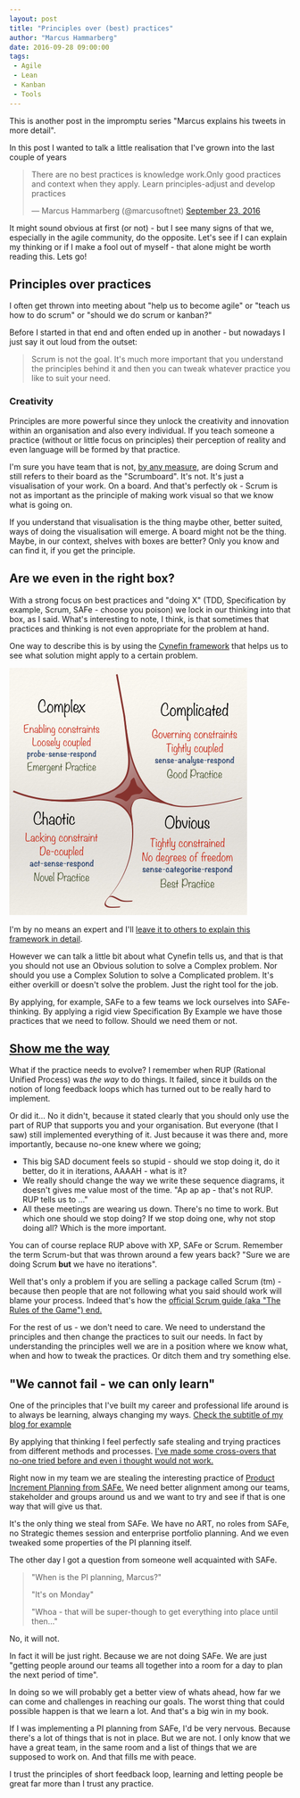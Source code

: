 ```yaml
---
layout: post
title: "Principles over (best) practices"
author: "Marcus Hammarberg"
date: 2016-09-28 09:00:00
tags:
 - Agile
 - Lean
 - Kanban
 - Tools
---
```


This is another post in the impromptu series "Marcus explains his tweets in more detail".

In this post I wanted to talk a little realisation that I've grown into the last couple of years

<blockquote class="twitter-tweet" data-lang="en"><p lang="en" dir="ltr">There are no best practices is knowledge work.Only good practices and context when they apply. Learn principles-adjust and develop practices</p>— Marcus Hammarberg (@marcusoftnet) <a href="https://twitter.com/marcusoftnet/status/779327360948723712">September 23, 2016</a></blockquote>
<script async src="//platform.twitter.com/widgets.js" charset="utf-8"></script>

It might sound obvious at first (or not) - but I see many signs of that we, especially in the agile community, do the opposite. Let's see if I can explain my thinking or if I make a fool out of myself - that alone might be worth reading this. Lets go!

<a name='more'></a>

## Principles over practices

I often get thrown into meeting about "help us to become agile" or "teach us how to do scrum" or "should we do scrum or kanban?"

Before I started in that end and often ended up in another - but nowadays I just say it out loud from the outset:

> Scrum is not the goal. It's much more important that you understand the principles behind it and then you can tweak whatever practice you like to suit your need.

### Creativity

Principles are more powerful since they unlock the creativity and innovation within an organisation and also every individual. If you teach someone a practice (without or little focus on principles) their perception of reality and even language will be formed by that practice.

I'm sure you have team that is not, [by any measure](http://agileforall.com/are-you-agile-the-nokia-test/), are doing Scrum and still refers to their board as the "Scrumboard". It's not. It's just a visualisation of your work. On a board. And that's perfectly ok - Scrum is not as important as the principle of making work visual so that we know what is going on. 

If you understand that visualisation is the thing maybe other, better suited, ways of doing the visualisation will emerge. A board might not be the thing. Maybe, in our context, shelves with boxes are better? Only you know and can find it, if you get the principle.

## Are we even in the right box?

With a strong focus on best practices and "doing X" (TDD, Specification by example, Scrum, SAFe - choose you poison) we lock in our thinking into that box, as I said. What's interesting to note, I think, is that sometimes that practices and thinking is not even appropriate for the problem at hand. 

One way to describe this is by using the [Cynefin framework](https://www.wikiwand.com/en/Cynefin_Framework) that helps us to see what solution might apply to a certain problem.

![The various domains of the Cynefin model, from Wikipedia](/img/Cynefin_as_of_1st_June_2014.png)

I'm by no means an expert and I'll [leave it to others to explain this framework in detail](https://www.youtube.com/watch?v=N7oz366X0-8). 

However we can talk a little bit about what Cynefin tells us, and that is that you should not use an Obvious solution to solve a Complex problem. Nor should you use a Complex Solution to solve a Complicated problem. It's either overkill or doesn't solve the problem. Just the right tool for the job.

By applying, for example, SAFe to a few teams we lock ourselves into SAFe-thinking. By applying a rigid view Specification By Example we have those practices that we need to follow. Should we need them or not.

## [Show me the way](https://www.youtube.com/watch?v=oXf2PbEPQ-Y)

What if the practice needs to evolve? I remember when RUP (Rational Unified Process) was *the way* to do things. It failed, since it builds on the notion of long feedback loops which has turned out to be really hard to implement. 

Or did it… No it didn't, because it stated clearly that you should only use the part of RUP that supports you and your organisation. But everyone (that I saw) still implemented everything of it. Just because it was there and, more importantly, because no-one knew where we going; 

* This big SAD document feels so stupid - should we stop doing it, do it better, do it in iterations, AAAAH - what is it?
* We really should change the way we write these sequence diagrams, it doesn't gives me value most of the time. "Ap ap ap - that's not RUP. RUP tells us to …"
* All these meetings are wearing us down. There's no time to work. But which one should we stop doing? If we stop doing one, why not stop doing all? Which is the more important. 

You can of course replace RUP above with XP, SAFe or Scrum. Remember the term Scrum-but that was thrown around a few years back? "Sure we are doing Scrum **but** we have no iterations". 

Well that's only a problem if you are selling a package called Scrum (tm) - because then people that are not following what you said should work will blame your process. Indeed that's how the [official Scrum guide (aka "The Rules of the Game") end.](http://www.scrumguides.org/scrum-guide.html#endnote) 

For the rest of us - we don't need to care. We need to understand the principles and then change the practices to suit our needs. In fact by understanding the principles well we are in a position where we know what, when and how to tweak the practices. Or ditch them and try something else.

## "We cannot fail - we can only learn"

One of the principles that I've built my career and professional life around is to always be learning, always changing my ways. [Check the subtitle of my blog for example](http://ww.marcusoft.net)

By applying that thinking I feel perfectly safe stealing and trying practices from different methods and processes. [I've made some cross-overs that no-one tried before and even i thought would not work.](http://bit.ly/bungsustory) 

Right now in my team we are stealing the interesting practice of [Product Increment Planning from SAFe.](http://scaledagileframework.com/pi-planning/) We need better alignment among our teams, stakeholder and groups around us and we want to try and see if that is one way that will give us that. 

It's the only thing we steal from SAFe. We have no ART, no roles from SAFe, no Strategic themes session and enterprise portfolio planning. And we even tweaked some properties of the PI planning itself. 

The other day I got a question from someone well acquainted with SAFe.

> "When is the PI planning, Marcus?"
>
> "It's on Monday"
>
> "Whoa - that will be super-though to get everything into place until then…"

No, it will not. 

In fact it will be just right. Because we are not doing SAFe. We are just "getting people around our teams all together into a room for a day to plan the next period of time". 

In doing so we will probably get a better view of whats ahead, how far we can come and challenges in reaching our goals. The worst thing that could possible happen is that we learn a lot. And that's a big win in my book. 

If I was implementing a PI planning from SAFe, I'd be very nervous. Because there's a lot of things that is not in place. But we are not. I only know that we have a great team, in the same room and a list of things that we are supposed to work on. And that fills me with peace. 

I trust the principles of short feedback loop, learning and letting people be great far more than I trust any practice.